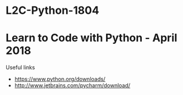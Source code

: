 # L2C-Python-1804
# Learn to Code with Python - April 2018

Useful links
- https://www.python.org/downloads/
- http://www.jetbrains.com/pycharm/download/

